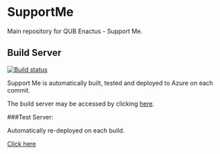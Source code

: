 SupportMe
=========

Main repository for QUB Enactus - Support Me. 

Build Server
---------------------

[![Build status](https://ci.appveyor.com/api/projects/status/7xqa8m6pp43b9868?svg=true)](https://ci.appveyor.com/project/andrew51017/supportme)

Support Me is automatically built, tested and deployed to Azure on each commit. 

The build server may be accessed by clicking [here](https://ci.appveyor.com/project/andrew51017/supportme).

###Test Server: 

Automatically re-deployed on each build. 

[Click here](http://qubenactus-supportme.azurewebsites.net/home)